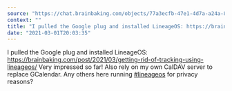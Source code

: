 ```yaml
---
source: "https://chat.brainbaking.com/objects/77a3ecfb-47e1-4d7a-a24a-8b779d80a8ac"
context: ""
title: "I pulled the Google plug and installed LineageOS: https://brainbaking.com/post/2021/03/getting-ri..."
date: "2021-03-01T20:03:35"
---
```


I pulled the Google plug and installed LineageOS: <a href="https://brainbaking.com/post/2021/03/getting-rid-of-tracking-using-lineageos/" rel="ugc">https://brainbaking.com/post/2021/03/getting-rid-of-tracking-using-lineageos/</a> Very impressed so far! Also rely on my own CalDAV server to replace GCalendar. Any others here running <a class="hashtag" data-tag="lineageos" href="https://chat.brainbaking.com/tag/lineageos" rel="tag ugc">#lineageos</a> for privacy reasons?
  